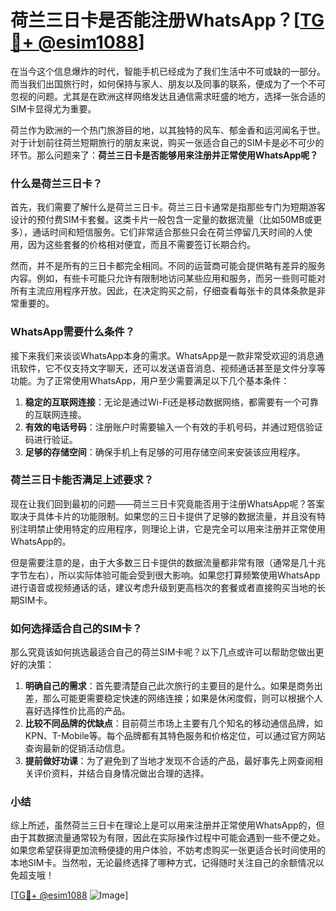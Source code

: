 # 荷兰三日卡是否能注册WhatsApp？[[TG💪+ @esim1088](https://t.me/s/esim1088)]

在当今这个信息爆炸的时代，智能手机已经成为了我们生活中不可或缺的一部分。而当我们出国旅行时，如何保持与家人、朋友以及同事的联系，便成为了一个不可忽视的问题。尤其是在欧洲这样网络发达且通信需求旺盛的地方，选择一张合适的SIM卡显得尤为重要。

荷兰作为欧洲的一个热门旅游目的地，以其独特的风车、郁金香和运河闻名于世。对于计划前往荷兰短期旅行的朋友来说，购买一张适合自己的SIM卡是必不可少的环节。那么问题来了：**荷兰三日卡是否能够用来注册并正常使用WhatsApp呢？**

### 什么是荷兰三日卡？

首先，我们需要了解什么是荷兰三日卡。荷兰三日卡通常是指那些专门为短期游客设计的预付费SIM卡套餐。这类卡片一般包含一定量的数据流量（比如50MB或更多），通话时间和短信服务。它们非常适合那些只会在荷兰停留几天时间的人使用，因为这些套餐的价格相对便宜，而且不需要签订长期合约。

然而，并不是所有的三日卡都完全相同。不同的运营商可能会提供略有差异的服务内容。例如，有些卡可能只允许有限制地访问某些应用和服务，而另一些则可能对所有主流应用程序开放。因此，在决定购买之前，仔细查看每张卡的具体条款是非常重要的。

### WhatsApp需要什么条件？

接下来我们来谈谈WhatsApp本身的需求。WhatsApp是一款非常受欢迎的消息通讯软件，它不仅支持文字聊天，还可以发送语音消息、视频通话甚至是文件分享等功能。为了正常使用WhatsApp，用户至少需要满足以下几个基本条件：

1. **稳定的互联网连接**：无论是通过Wi-Fi还是移动数据网络，都需要有一个可靠的互联网连接。
2. **有效的电话号码**：注册账户时需要输入一个有效的手机号码，并通过短信验证码进行验证。
3. **足够的存储空间**：确保手机上有足够的可用存储空间来安装该应用程序。

### 荷兰三日卡能否满足上述要求？

现在让我们回到最初的问题——荷兰三日卡究竟能否用于注册WhatsApp呢？答案取决于具体卡片的功能限制。如果您的三日卡提供了足够的数据流量，并且没有特别注明禁止使用特定的应用程序，则理论上讲，它是完全可以用来注册并正常使用WhatsApp的。

但是需要注意的是，由于大多数三日卡提供的数据流量都非常有限（通常是几十兆字节左右），所以实际体验可能会受到很大影响。如果您打算频繁使用WhatsApp进行语音或视频通话的话，建议考虑升级到更高档次的套餐或者直接购买当地的长期SIM卡。

### 如何选择适合自己的SIM卡？

那么究竟该如何挑选最适合自己的荷兰SIM卡呢？以下几点或许可以帮助您做出更好的决策：

1. **明确自己的需求**：首先要清楚自己此次旅行的主要目的是什么。如果是商务出差，那么可能更需要稳定快速的网络连接；如果是休闲度假，则可以根据个人喜好选择性价比高的产品。
2. **比较不同品牌的优缺点**：目前荷兰市场上主要有几个知名的移动通信品牌，如KPN、T-Mobile等。每个品牌都有其特色服务和价格定位，可以通过官方网站查询最新的促销活动信息。
3. **提前做好功课**：为了避免到了当地才发现不合适的产品，最好事先上网查阅相关评价资料，并结合自身情况做出合理的选择。

### 小结

综上所述，虽然荷兰三日卡在理论上是可以用来注册并正常使用WhatsApp的，但由于其数据流量通常较为有限，因此在实际操作过程中可能会遇到一些不便之处。如果您希望获得更加流畅便捷的用户体验，不妨考虑购买一张更适合长时间使用的本地SIM卡。当然啦，无论最终选择了哪种方式，记得随时关注自己的余额情况以免超支哦！

[[TG💪+ @esim1088](https://t.me/s/esim1088) ![Image](https://i.postimg.cc/4NQfJmqS/Snipaste-2025-05-13-00-14-12.png)]